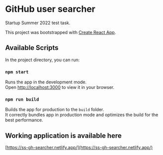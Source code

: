 # GitHub user searcher

Startup Summer 2022 test task.

This project was bootstrapped with [Create React App](https://github.com/facebook/create-react-app).

## Available Scripts

In the project directory, you can run:

### `npm start`

Runs the app in the development mode.\
Open [http://localhost:3000](http://localhost:3000) to view it in your browser.

### `npm run build`

Builds the app for production to the `build` folder.\
It correctly bundles app in production mode and optimizes the build for the best performance.

## Working application is available here

[https://ss-gh-searcher.netlify.app/](https://ss-gh-searcher.netlify.app/)
